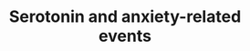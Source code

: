 ---
annotations:
- id: CL:0010012
  parent: animal cell
  type: Cell Type Ontology
  value: cerebral cortex neuron
- id: DOID:2030
  parent: disease of mental health
  type: Disease Ontology
  value: anxiety disorder
- id: PW:0000013
  parent: disease pathway
  type: Pathway Ontology
  value: disease pathway
- id: PW:0000003
  parent: signaling pathway
  type: Pathway Ontology
  value: signaling pathway
authors:
- Khanspers
- Egonw
- MaintBot
- Eweitz
description: 'Stress and anxiety disorders are risk factors for depression and these
  behaviours are modulated by corticotropin releasing factor (CRFR1) and serotonin
  (5-HT2R) receptors. (Source: Berg et al "5-Hydroxytryptamine type 2A receptors regulate
  cyclic AMP accumulation in a neuronal cell line by protein kinase C-dependent and
  calcium/calmodulin-dependent mechanisms").  Proteins on this pathway have targeted
  assays available via the [https://assays.cancer.gov/available_assays?wp_id=WP3944
  CPTAC Assay Portal]'
last-edited: 2021-12-17
ndex: b7fea2e1-8b68-11eb-9e72-0ac135e8bacf
organisms:
- Homo sapiens
redirect_from:
- /index.php/Pathway:WP3944
- /instance/WP3944
- /instance/WP3944_rr120596
revision: r120596
schema-jsonld:
- '@context': https://schema.org/
  '@id': https://wikipathways.github.io/pathways/WP3944.html
  '@type': Dataset
  creator:
    '@type': Organization
    name: WikiPathways
  description: 'Stress and anxiety disorders are risk factors for depression and these
    behaviours are modulated by corticotropin releasing factor (CRFR1) and serotonin
    (5-HT2R) receptors. (Source: Berg et al "5-Hydroxytryptamine type 2A receptors
    regulate cyclic AMP accumulation in a neuronal cell line by protein kinase C-dependent
    and calcium/calmodulin-dependent mechanisms").  Proteins on this pathway have
    targeted assays available via the [https://assays.cancer.gov/available_assays?wp_id=WP3944
    CPTAC Assay Portal]'
  keywords:
  - ARC
  - CRH
  - CRHR1
  - FOS
  - GRIN2D
  - HTR1A
  - HTR2A
  - HTR2C
  - Ketanserin
  - NLGN1
  - PLCD4
  - PLEK
  - PPP3CA
  - PRKCB
  - Serotonin
  license: CC0
  name: Serotonin and anxiety-related events
seo: CreativeWork
title: Serotonin and anxiety-related events
wpid: WP3944
---